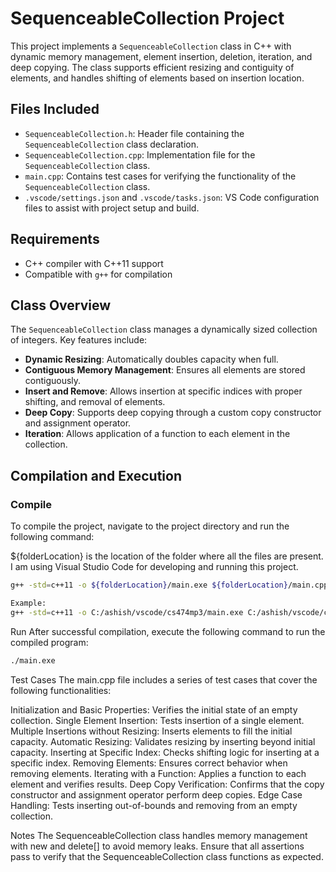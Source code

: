# SequenceableCollection Project

This project implements a `SequenceableCollection` class in C++ with dynamic memory management, element insertion, deletion, iteration, and deep copying. The class supports efficient resizing and contiguity of elements, and handles shifting of elements based on insertion location.

## Files Included

- `SequenceableCollection.h`: Header file containing the `SequenceableCollection` class declaration.
- `SequenceableCollection.cpp`: Implementation file for the `SequenceableCollection` class.
- `main.cpp`: Contains test cases for verifying the functionality of the `SequenceableCollection` class.
- `.vscode/settings.json` and `.vscode/tasks.json`: VS Code configuration files to assist with project setup and build.

## Requirements

- C++ compiler with C++11 support
- Compatible with `g++` for compilation

## Class Overview

The `SequenceableCollection` class manages a dynamically sized collection of integers. Key features include:

- **Dynamic Resizing**: Automatically doubles capacity when full.
- **Contiguous Memory Management**: Ensures all elements are stored contiguously.
- **Insert and Remove**: Allows insertion at specific indices with proper shifting, and removal of elements.
- **Deep Copy**: Supports deep copying through a custom copy constructor and assignment operator.
- **Iteration**: Allows application of a function to each element in the collection.
  
## Compilation and Execution

### Compile

To compile the project, navigate to the project directory and run the following command:

${folderLocation} is the location of the folder where all the files are present.
I am using Visual Studio Code for developing and running this project.

```bash
g++ -std=c++11 -o ${folderLocation}/main.exe ${folderLocation}/main.cpp ${folderLocation}/SequenceableCollection.cpp

Example:
g++ -std=c++11 -o C:/ashish/vscode/cs474mp3/main.exe C:/ashish/vscode/cs474mp3/main.cpp C:/ashish/vscode/cs474mp3/SequenceableCollection.cpp
```

Run
After successful compilation, execute the following command to run the compiled program:

```bash
./main.exe
```

Test Cases
The main.cpp file includes a series of test cases that cover the following functionalities:

Initialization and Basic Properties: Verifies the initial state of an empty collection.
Single Element Insertion: Tests insertion of a single element.
Multiple Insertions without Resizing: Inserts elements to fill the initial capacity.
Automatic Resizing: Validates resizing by inserting beyond initial capacity.
Inserting at Specific Index: Checks shifting logic for inserting at a specific index.
Removing Elements: Ensures correct behavior when removing elements.
Iterating with a Function: Applies a function to each element and verifies results.
Deep Copy Verification: Confirms that the copy constructor and assignment operator perform deep copies.
Edge Case Handling: Tests inserting out-of-bounds and removing from an empty collection.

Notes
The SequenceableCollection class handles memory management with new and delete[] to avoid memory leaks.
Ensure that all assertions pass to verify that the SequenceableCollection class functions as expected.
